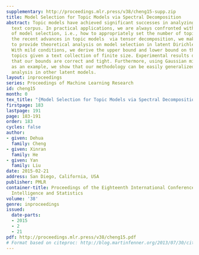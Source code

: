 ```yaml
---
supplementary: http://proceedings.mlr.press/v38/cheng15-supp.zip
title: Model Selection for Topic Models via Spectral Decomposition
abstract: Topic models have achieved significant successes in analyzing large-scale
  text corpus. In practical applications, we are always confronted with the challenge
  of model selection, i.e., how to appropriately set the number of topics.  Following
  the recent advances in topic models  via tensor decomposition, we make a first attempt
  to provide theoretical analysis on model selection in latent Dirichlet allocation.
  With mild conditions, we derive the upper bound and lower bound on the number of
  topics given a text collection of finite size. Experimental results demonstrate
  that our bounds are correct and tight. Furthermore, using Gaussian mixture model
  as an example, we show that our methodology can be easily generalized to model selection
  analysis in other latent models.
layout: inproceedings
series: Proceedings of Machine Learning Research
id: cheng15
month: 0
tex_title: "{Model Selection for Topic Models via Spectral Decomposition}"
firstpage: 183
lastpage: 191
page: 183-191
order: 183
cycles: false
author:
- given: Dehua
  family: Cheng
- given: Xinran
  family: He
- given: Yan
  family: Liu
date: 2015-02-21
address: San Diego, California, USA
publisher: PMLR
container-title: Proceedings of the Eighteenth International Conference on Artificial
  Intelligence and Statistics
volume: '38'
genre: inproceedings
issued:
  date-parts:
  - 2015
  - 2
  - 21
pdf: http://proceedings.mlr.press/v38/cheng15.pdf
# Format based on citeproc: http://blog.martinfenner.org/2013/07/30/citeproc-yaml-for-bibliographies/
---
```

